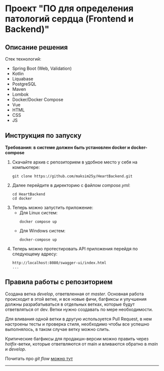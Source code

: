 # Проект "ПО для определения патологий сердца (Frontend и Backend)"
## Описание решения
Стек технологий:
* Spring Boot (Web, Validation)
* Kotlin
* Liquabase
* PostgreSQL
* Maven
* Lombok
* Docker/Docker Compose
* Vue
* HTML
* CSS
* JS
## Инструкция по запуску
**Требования: в системе должен быть установлен docker и docker-compose**

1. Скачайте архив с репозиторием в удобное место у себя на компьютере:
    ```
    git clone https://github.com/maksim25y/HeartBackend.git
    ```
2. Далее перейдите в директорию с файлом *compose.yml*:
    ```
    cd HeartBackend
    cd docker
    ```
3. Теперь можно запустить приложение:
    * Для Linux систем:
      ```
      docker compose up
      ```
    * Для Windows систем:
      ```
      docker-compose up
      ```
4. Теперь можно протестировать API приложения перейдя по следующему адресу:
      ```
      http://localhost:8080/swagger-ui/index.html
      ...
      ```
## Правила работы с репозиторием
Cоздана ветка *develop*, ответвленная от *master*. Основная работа происходит в этой ветке, и все новые фичи, 
багфиксы и улучшения должны разрабатываться в отдельных ветках, которые будут ответвляться от dev. Ветки 
нужно создавать по мере необходимости.

Для вливания одной ветки в другую используется Pull Request, в нем настроены тесты и проверка стиля, необходимо чтобы 
все успешно выполнялось, в таком случае ветку 
можно слить.

Критические багфиксы для продакшн-версии можно править через *hotfix*-ветки, которые ответвляются от main и вливаются 
обратно в *main* и *develop*.

Почитать про *git flow* [можно тут](https://habr.com/ru/articles/767424/ "habr.ru")

---
